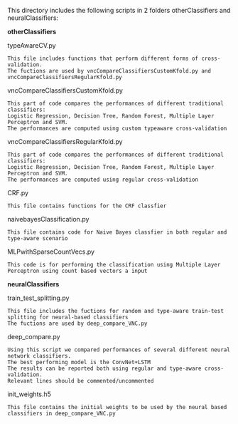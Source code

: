 This directory includes the following scripts in 2 folders otherClassifiers and neuralClassifiers:

<b>otherClassifiers</b>

typeAwareCV.py

    This file includes functions that perform different forms of cross-validation.
    The fuctions are used by vncCompareClassifiersCustomKfold.py and vncCompareClassifiersRegularKfold.py 
    
vncCompareClassifiersCustomKfold.py

    This part of code compares the performances of different traditional classifiers:
    Logistic Regression, Decision Tree, Random Forest, Multiple Layer Perceptron and SVM.
    The performances are computed using custom typeaware cross-validation

vncCompareClassifiersRegularKfold.py

    This part of code compares the performances of different traditional classifiers:
    Logistic Regression, Decision Tree, Random Forest, Multiple Layer Perceptron and SVM.
    The performances are computed using regular cross-validation

CRF.py

    This file contains functions for the CRF classfier
    
naivebayesClassification.py
    
    This file contains code for Naive Bayes classfier in both regular and type-aware scenario
    
MLPwithSparseCountVecs.py

    This code is for performing the classification using Multiple Layer Perceptron using count based vectors a input
    
<b>neuralClassifiers</b>    

train_test_splitting.py

    This file includes the fuctions for random and type-aware train-test splitting for neural-based classifiers
    The fuctions are used by deep_compare_VNC.py

deep_compare.py

    Using this script we compared performances of several different neural network classifiers.
    The best performing model is the ConvNet+LSTM
    The results can be reported both using regular and type-aware cross-validation.
    Relevant lines should be commented/uncommented
    
init_weights.h5

    This file contains the initial weights to be used by the neural based classifiers in deep_compare_VNC.py

